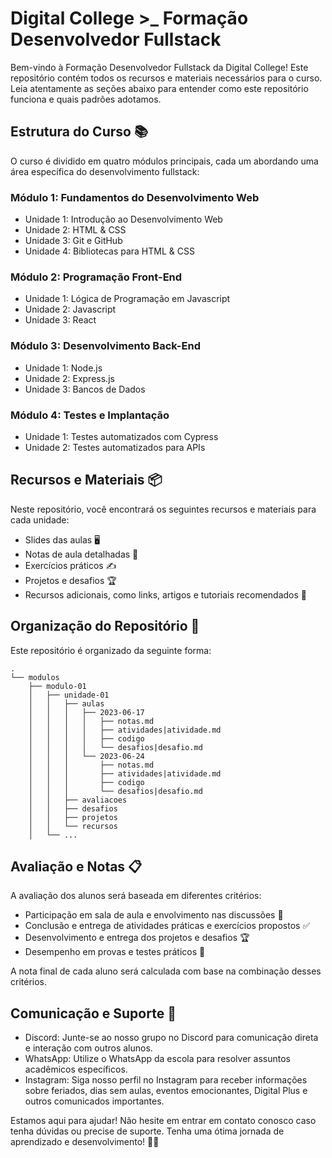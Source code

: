 # Digital College >_ Formação Desenvolvedor Fullstack

Bem-vindo à Formação Desenvolvedor Fullstack da Digital College! Este repositório contém todos os recursos e materiais necessários para o curso. Leia atentamente as seções abaixo para entender como este repositório funciona e quais padrões adotamos.

## Estrutura do Curso 📚

O curso é dividido em quatro módulos principais, cada um abordando uma área específica do desenvolvimento fullstack:

### Módulo 1: Fundamentos do Desenvolvimento Web

- Unidade 1: Introdução ao Desenvolvimento Web
- Unidade 2: HTML & CSS
- Unidade 3: Git e GitHub
- Unidade 4: Bibliotecas para HTML & CSS

### Módulo 2: Programação Front-End

- Unidade 1: Lógica de Programação em Javascript
- Unidade 2: Javascript
- Unidade 3: React

### Módulo 3: Desenvolvimento Back-End

- Unidade 1: Node.js
- Unidade 2: Express.js
- Unidade 3: Bancos de Dados

### Módulo 4: Testes e Implantação

- Unidade 1: Testes automatizados com Cypress
- Unidade 2: Testes automatizados para APIs

## Recursos e Materiais 📦

Neste repositório, você encontrará os seguintes recursos e materiais para cada unidade:

- Slides das aulas 🖥️
- Notas de aula detalhadas 📝
- Exercícios práticos ✍️
- Projetos e desafios 🏆
- Recursos adicionais, como links, artigos e tutoriais recomendados 🔗

## Organização do Repositório 📂

Este repositório é organizado da seguinte forma:

```shell
.
└── modulos
    ├── modulo-01
    │   ├── unidade-01
    │   │   ├── aulas
    │   │   │   ├── 2023-06-17
    │   │   │   │   ├── notas.md
    │   │   │   │   ├── atividades|atividade.md
    │   │   │   │   ├── codigo
    │   │   │   │   └── desafios|desafio.md
    │   │   │   └── 2023-06-24
    │   │   │       ├── notas.md
    │   │   │       ├── atividades|atividade.md
    │   │   │       ├── codigo
    │   │   │       └── desafios|desafio.md 
    │   │   ├── avaliacoes
    │   │   ├── desafios
    │   │   ├── projetos
    │   │   └── recursos
    │   └── ...

```

## Avaliação e Notas 📋

A avaliação dos alunos será baseada em diferentes critérios:

- Participação em sala de aula e envolvimento nas discussões 👥
- Conclusão e entrega de atividades práticas e exercícios propostos ✅
- Desenvolvimento e entrega dos projetos e desafios 🏆
- Desempenho em provas e testes práticos 📝

A nota final de cada aluno será calculada com base na combinação desses critérios.

## Comunicação e Suporte 🤝

- Discord: Junte-se ao nosso grupo no Discord para comunicação direta e interação com outros alunos.
- WhatsApp: Utilize o WhatsApp da escola para resolver assuntos acadêmicos específicos.
- Instagram: Siga nosso perfil no Instagram para receber informações sobre feriados, dias sem aulas, eventos emocionantes, Digital Plus e outros comunicados importantes.

Estamos aqui para ajudar! Não hesite em entrar em contato conosco caso tenha dúvidas ou precise de suporte. Tenha uma ótima jornada de aprendizado e desenvolvimento! 🎉🚀
